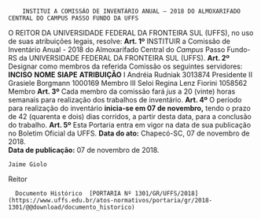         INSTITUI A COMISSÃO DE INVENTÁRIO ANUAL – 2018 DO ALMOXARIFADO CENTRAL DO CAMPUS PASSO FUNDO DA UFFS  

 O REITOR DA UNIVERSIDADE FEDERAL DA FRONTEIRA SUL (UFFS), no uso de suas atribuições legais, resolve:   **Art. 1º** INSTITUIR a Comissão de Inventário Anual - 2018 do Almoxarifado Central do *Campus* Passo Fundo-RS da UNIVERSIDADE FEDERAL DA FRONTEIRA SUL (UFFS).   **Art. 2º** Designar como membros da referida Comissão os seguintes servidores:     **INCISO**    **NOME**    **SIAPE**    **ATRIBUIÇÃO**      I   Andréia Rudniak   3013874   Presidente     II   Grasiele Borgmann   1000169   Membro     III   Seloi Regina Lenz Fiorini   1058562   Membro       **Art. 3º** Cada membro da comissão fará *jus* a 20 (vinte) horas semanais para realização dos trabalhos de inventário.   **Art. 4º** O período para realização do inventário **inicia-se em 07 de novembro,** tendo o prazo de 42 (quarenta e dois) dias corridos, a partir desta data, para a conclusão do trabalho.   **Art. 5º** Esta Portaria entra em vigor na data de sua publicação no Boletim Oficial da UFFS.      **Data do ato:** Chapecó-SC, 07 de novembro de 2018.   
 **Data de publicação:**  07 de novembro de 2018. 

    Jaime Giolo   
 Reitor 

      Documento Histórico  [PORTARIA Nº 1301/GR/UFFS/2018](https://www.uffs.edu.br/atos-normativos/portaria/gr/2018-1301/@@download/documento_historico)     
      